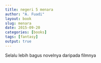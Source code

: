 ```yaml
---
title: negeri 5 menara
author: "A. Fuadi"
layout: book
slug: menara
date: 2015-09-20
categories: [books]
tags: [fantasy]
output: true
---
```


Selalu lebih bagus novelnya daripada filmnya
